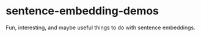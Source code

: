 # sentence-embedding-demos
Fun, interesting, and maybe useful things to do with sentence embeddings.
